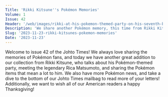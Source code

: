 ```yaml
---
Title: 'Rikki Kitsune''s Pokémon Memories'
Volume: 1
Issue: 42
Header: '/web/images/rikki-at-his-pokemon-themed-party-on-his-seventh-birthday-in-1998-we-are-super-jealous-of-that-pikac.png'
Description: 'We share another Pokémon memory, this time from Rikki Kitsune who discusses his personal Pokémon stories and photographs from moments in his life. We have more from our mailbag and some Pokémon news!'
Slug: '2023-11-23-rikki-kitsunes-pokemon-memories'
Date: '2023-11-23'
---
```

Welcome to issue 42 of the Johto Times! We always love sharing the memories of Pokémon fans, and today we have another great addition to our collection from Rikki Kitsune, who talks about his Pokémon-themed party, meeting the legendary Rica Matsumoto, and sharing the Pokémon items that mean a lot to him. We also have more Pokémon news, and take a dive to the bottom of our Johto Times mailbag to read more of your letters!
Additionally, we want to wish all of our American readers a happy Thanksgiving!